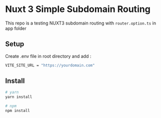 # Nuxt 3 Simple Subdomain Routing

This repo is a testing NUXT3 subdomain routing with `router.option.ts` in app folder


## Setup

Create .env file in root directory and add :

```bash
VITE_SITE_URL = "https://yourdomain.com"
````

## Install

```bash
# yarn
yarn install

# npm
npm install
